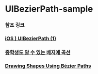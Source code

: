 # UIBezierPath-sample

### 참조 링크

### [iOS ) UIBezierPath (1)](https://zeddios.tistory.com/814)

### [중학생도 알 수 있는 베지에 곡선](https://blog.coderifleman.com/2016/12/30/bezier-curves/)

### [Drawing Shapes Using Bézier Paths](https://developer.apple.com/library/archive/documentation/2DDrawing/Conceptual/DrawingPrintingiOS/BezierPaths/BezierPaths.html#//apple_ref/doc/uid/TP40010156-CH11-SW2)
